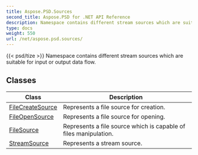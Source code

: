 ```yaml
---
title: Aspose.PSD.Sources
second_title: Aspose.PSD for .NET API Reference
description: Namespace contains different stream sources which are suitable for input or output data flow
type: docs
weight: 550
url: /net/aspose.psd.sources/
---
```

{{< psd/tize >}}
Namespace contains different stream sources which are suitable for input or output data flow.

## Classes

| Class | Description |
| --- | --- |
| [FileCreateSource](./filecreatesource/) | Represents a file source for creation. |
| [FileOpenSource](./fileopensource/) | Represents a file source for opening. |
| [FileSource](./filesource/) | Represents a file source which is capable of files manipulation. |
| [StreamSource](./streamsource/) | Represents a stream source. |


